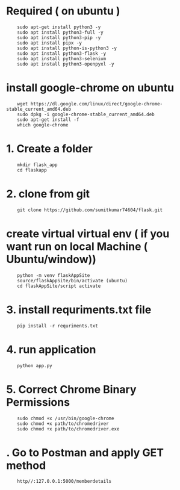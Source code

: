 # Required ( on ubuntu )
        sudo apt-get install python3 -y
        sudo apt install python3-full -y
        sudo apt install python3-pip -y
        sudo apt install pipx -y
        sudo apt install python-is-python3 -y
        sudo apt install python3-flask -y
        sudo apt install python3-selenium
        sudo apt install python3-openpyxl -y

# install google-chrome on ubuntu
        wget https://dl.google.com/linux/direct/google-chrome-stable_current_amd64.deb
        sudo dpkg -i google-chrome-stable_current_amd64.deb
        sudo apt-get install -f
        which google-chrome


        
# 1. Create a folder 
        mkdir flask_app
        cd flaskapp
        
# 2. clone from git 
        git clone https://github.com/sumitkumar74604/flask.git

# create virtual virtual env  ( if you want run on local Machine ( Ubuntu/window))
        python -m venv flaskAppSite
        source/flaskAppSite/bin/activate (ubuntu)
        cd flaskAppSite/script activate

# 3. install requriments.txt file 
        pip install -r requriments.txt

# 4. run application
        python app.py 
# 5. Correct Chrome Binary Permissions
        sudo chmod +x /usr/bin/google-chrome
        sudo chmod +x path/to/chromedriver 
        sudo chmod +x path/to/chromedriver.exe

# . Go to Postman and apply GET method 
        http//:127.0.0.1:5000/memberdetails
